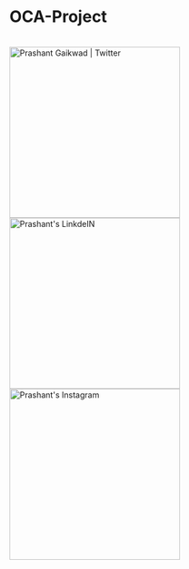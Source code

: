 # OCA-Project

<br/>
<div style="display:flex,flex-direction:column">
  <a href="#">
    <img align="left" alt="Prashant Gaikwad | Twitter"  width="300px" src="https://res.cloudinary.com/dr5is8jar/image/upload/v1616862188/Screenshot_20210327-191926_Expo_Go_mqqe9a.jpg" />
  </a>
  <a href="https://in.linkedin.com/in/suheib-alabed">
    <img align="left" alt="Prashant's LinkdeIN" width="300px" src="https://res.cloudinary.com/dr5is8jar/image/upload/v1616862188/Screenshot_20210327-191937_Expo_Go_s3fszt.jpg" />
  </a>
  <a href="https://www.instagram.com/suheib_98/">
    <img align="left" alt="Prashant's Instagram" width="300px" src="https://res.cloudinary.com/dr5is8jar/image/upload/v1616862188/Screenshot_20210327-191314_Expo_Go_fhyj8c.jpg" />
  </a>
  </div>
<br />
